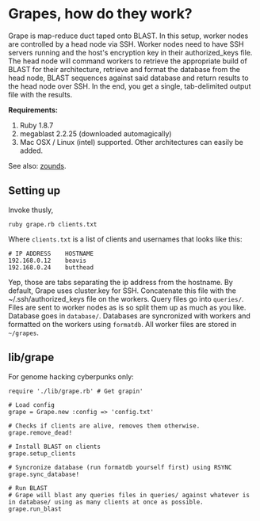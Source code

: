 # Grapes, how do they work?

Grape is map-reduce duct taped onto BLAST. In this setup, worker nodes are controlled by a head node via SSH. Worker nodes need to have SSH servers running and the host's encryption key in their authorized_keys file. The head node will command workers to retrieve the appropriate build of BLAST for their architecture, retrieve and format the database from the head node, BLAST sequences against said database and return results to the head node over SSH. In the end, you get a single, tab-delimited output file with the results.

**Requirements:**

1. Ruby 1.8.7
2. megablast 2.2.25 (downloaded automagically)
3. Mac OSX / Linux (intel) supported. Other architectures can easily be added.

See also: [zounds](http://www.github.com/ctb/zounds).


## Setting up

Invoke thusly,

	ruby grape.rb clients.txt	

Where `clients.txt` is a list of clients and usernames that looks like this:

	# IP ADDRESS	HOSTNAME
	192.168.0.12	beavis
	192.168.0.24	butthead

Yep, those are tabs separating the ip address from the hostname. By default, Grape uses cluster.key for SSH. Concatenate this file with the ~/.ssh/authorized_keys file on the workers. Query files go into `queries/`. Files are sent to worker nodes as is so split them up as much as you like. Database goes in `database/`. Databases are syncronized with workers and formatted on the workers using `formatdb`. All worker files are stored in `~/grapes`.

## lib/grape

For genome hacking cyberpunks only:

	require './lib/grape.rb' # Get grapin'
	
	# Load config
	grape = Grape.new :config => 'config.txt'
	
	# Checks if clients are alive, removes them otherwise.
	grape.remove_dead!
	
	# Install BLAST on clients
	grape.setup_clients
	
	# Syncronize database (run formatdb yourself first) using RSYNC
	grape.sync_database!
	
	# Run BLAST
	# Grape will blast any queries files in queries/ against whatever is in database/ using as many clients at once as possible.
	grape.run_blast